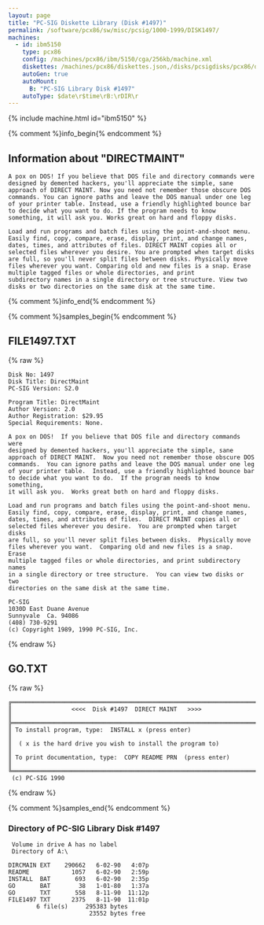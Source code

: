 ```yaml
---
layout: page
title: "PC-SIG Diskette Library (Disk #1497)"
permalink: /software/pcx86/sw/misc/pcsig/1000-1999/DISK1497/
machines:
  - id: ibm5150
    type: pcx86
    config: /machines/pcx86/ibm/5150/cga/256kb/machine.xml
    diskettes: /machines/pcx86/diskettes.json,/disks/pcsigdisks/pcx86/diskettes.json
    autoGen: true
    autoMount:
      B: "PC-SIG Library Disk #1497"
    autoType: $date\r$time\rB:\rDIR\r
---
```


{% include machine.html id="ibm5150" %}

{% comment %}info_begin{% endcomment %}

## Information about "DIRECTMAINT"

    A pox on DOS! If you believe that DOS file and directory commands were
    designed by demented hackers, you'll appreciate the simple, sane
    approach of DIRECT MAINT. Now you need not remember those obscure DOS
    commands. You can ignore paths and leave the DOS manual under one leg
    of your printer table. Instead, use a friendly highlighted bounce bar
    to decide what you want to do. If the program needs to know
    something, it will ask you. Works great on hard and floppy disks.
    
    Load and run programs and batch files using the point-and-shoot menu.
    Easily find, copy, compare, erase, display, print, and change names,
    dates, times, and attributes of files. DIRECT MAINT copies all or
    selected files wherever you desire. You are prompted when target disks
    are full, so you'll never split files between disks. Physically move
    files wherever you want. Comparing old and new files is a snap. Erase
    multiple tagged files or whole directories, and print
    subdirectory names in a single directory or tree structure. View two
    disks or two directories on the same disk at the same time.
{% comment %}info_end{% endcomment %}

{% comment %}samples_begin{% endcomment %}

## FILE1497.TXT

{% raw %}
```
Disk No: 1497                                                           
Disk Title: DirectMaint                                                 
PC-SIG Version: S2.0                                                    
                                                                        
Program Title: DirectMaint                                              
Author Version: 2.0                                                     
Author Registration: $29.95                                             
Special Requirements: None.                                             
                                                                        
A pox on DOS!  If you believe that DOS file and directory commands were 
designed by demented hackers, you'll appreciate the simple, sane        
approach of DIRECT MAINT.  Now you need not remember those obscure DOS  
commands.  You can ignore paths and leave the DOS manual under one leg  
of your printer table.  Instead, use a friendly highlighted bounce bar  
to decide what you want to do.  If the program needs to know something, 
it will ask you.  Works great both on hard and floppy disks.            
                                                                        
Load and run programs and batch files using the point-and-shoot menu.   
Easily find, copy, compare, erase, display, print, and change names,    
dates, times, and attributes of files.  DIRECT MAINT copies all or      
selected files wherever you desire.  You are prompted when target disks 
are full, so you'll never split files between disks.  Physically move   
files wherever you want.  Comparing old and new files is a snap.  Erase 
multiple tagged files or whole directories, and print subdirectory names
in a single directory or tree structure.  You can view two disks or two 
directories on the same disk at the same time.                          
                                                                        
PC-SIG                                                                  
1030D East Duane Avenue                                                 
Sunnyvale  Ca. 94086                                                    
(408) 730-9291                                                          
(c) Copyright 1989, 1990 PC-SIG, Inc.                                         
```
{% endraw %}

## GO.TXT

{% raw %}
```
╔═════════════════════════════════════════════════════════════════════════╗
║                 <<<<  Disk #1497  DIRECT MAINT   >>>>                   ║
╠═════════════════════════════════════════════════════════════════════════╣
║ To install program, type:  INSTALL x (press enter)                      ║
║  ( x is the hard drive you wish to install the program to)              ║
║ To print documentation, type:  COPY README PRN  (press enter)           ║
╚═════════════════════════════════════════════════════════════════════════╝
 (c) PC-SIG 1990
```
{% endraw %}

{% comment %}samples_end{% endcomment %}

### Directory of PC-SIG Library Disk #1497

     Volume in drive A has no label
     Directory of A:\

    DIRCMAIN EXT    290662   6-02-90   4:07p
    README            1057   6-02-90   2:59p
    INSTALL  BAT       693   6-02-90   2:35p
    GO       BAT        38   1-01-80   1:37a
    GO       TXT       558   8-11-90  11:12p
    FILE1497 TXT      2375   8-11-90  11:01p
            6 file(s)     295383 bytes
                           23552 bytes free
